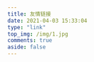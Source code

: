 ```yaml
---
title: 友情链接
date: 2021-04-03 15:33:04
type: "link"
top_img: /img/1.jpg
comments: true
aside: false
---
```




